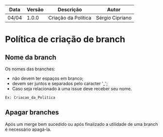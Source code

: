 Data|Versão|Descrição|Autor
-|-|-|-
04/04|1.0.0|Criação da Política| Sérgio Cipriano|

# Política de criação de branch

## Nome da branch

Os nomes das branches:
* não devem ter espaços em branco;
* devem ser juntos e separados pelo caracter '_';
* Caso seja relacionado à uma issue deve receber seu nome.

```
Ex: Criacao_da_Politica
```

## Apagar branches

Após um merge bem sucedido ou após finalizado a utilidade de uma branch é necessário apagá-la.